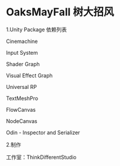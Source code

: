 # OaksMayFall 树大招风

1.Unity Package 依赖列表

Cinemachine

Input System

Shader Graph

Visual Effect Graph

Universal RP

TextMeshPro

FlowCanvas

NodeCanvas

Odin - Inspector and Serializer

2.制作

工作室：ThinkDifferentStudio

